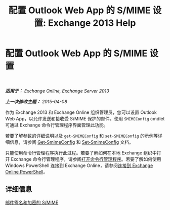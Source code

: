 ﻿---
title: '配置 Outlook Web App 的 S/MIME 设置: Exchange 2013 Help'
TOCTitle: 配置 Outlook Web App 的 S/MIME 设置
ms:assetid: c7dee22c-9b5b-425c-91a9-d093204ff84e
ms:mtpsurl: https://technet.microsoft.com/zh-cn/library/Dn626160(v=EXCHG.150)
ms:contentKeyID: 61212708
ms.date: 01/11/2018
mtps_version: v=EXCHG.150
ms.translationtype: HT
---

# 配置 Outlook Web App 的 S/MIME 设置

 

_**适用于：** Exchange Online, Exchange Server 2013_

_**上一次修改主题：** 2015-04-08_

作为 Exchange 2013 和 Exchange Online 组织管理员，您可以设置 Outlook Web App，以允许发送和接收受 S/MIME 保护的邮件。使用 `SMIMEConfig` cmdlet 可通过 Exchange 命令行管理程序界面管理此功能。

若要了解参数的详细说明以及 `get-SMIMEConfig` 和 `set-SMIMEConfig` 的示例等详细信息，请参阅 [Get-SmimeConfig](https://technet.microsoft.com/zh-cn/library/dn554257\(v=exchg.150\)) 和 [Set-SmimeConfig](https://technet.microsoft.com/zh-cn/library/dn554259\(v=exchg.150\)) 文档。

只能使用命令行管理程序执行此过程。若要了解如何在本地 Exchange 组织中打开 Exchange 命令行管理程序，请参阅[打开命令行管理程序](https://technet.microsoft.com/zh-cn/library/dd638134\(v=exchg.150\))。若要了解如何使用 Windows PowerShell 连接到 Exchange Online，请参阅[连接到 Exchange Online PowerShell](https://go.microsoft.com/fwlink/p/?linkid=396554)。

## 详细信息

[邮件签名和加密的 S/MIME](s-mime-for-message-signing-and-encryption-exchange-2013-help.md)

